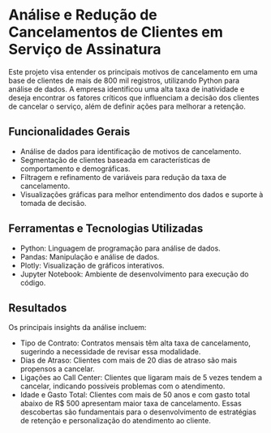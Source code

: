 # Análise e Redução de Cancelamentos de Clientes em Serviço de Assinatura

Este projeto visa entender os principais motivos de cancelamento em uma base de clientes de mais de 800 mil registros, utilizando Python para análise de dados. A empresa identificou uma alta taxa de inatividade e deseja encontrar os fatores críticos que influenciam a decisão dos clientes de cancelar o serviço, além de definir ações para melhorar a retenção.

## Funcionalidades Gerais
- Análise de dados para identificação de motivos de cancelamento.
- Segmentação de clientes baseada em características de comportamento e demográficas.
- Filtragem e refinamento de variáveis para redução da taxa de cancelamento.
- Visualizações gráficas para melhor entendimento dos dados e suporte à tomada de decisão.

## Ferramentas e Tecnologias Utilizadas
- Python: Linguagem de programação para análise de dados.
- Pandas: Manipulação e análise de dados.
- Plotly: Visualização de gráficos interativos.
- Jupyter Notebook: Ambiente de desenvolvimento para execução do código.

## Resultados
Os principais insights da análise incluem:
  - Tipo de Contrato: Contratos mensais têm alta taxa de cancelamento, sugerindo a necessidade de revisar essa modalidade.
  - Dias de Atraso: Clientes com mais de 20 dias de atraso são mais propensos a cancelar.
  - Ligações ao Call Center: Clientes que ligaram mais de 5 vezes tendem a cancelar, indicando possíveis problemas com o atendimento.
  - Idade e Gasto Total: Clientes com mais de 50 anos e com gasto total abaixo de R$ 500 apresentam maior taxa de cancelamento.
Essas descobertas são fundamentais para o desenvolvimento de estratégias de retenção e personalização do atendimento ao cliente.